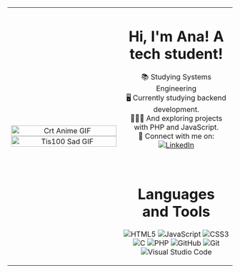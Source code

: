 <table style="width: 100%; border: none;">
  <tr>
    <td style="text-align: center; width: 50%;">
      <img src="https://media1.tenor.com/m/oRpvVCFlpNMAAAAC/crt-anime.gif" alt="Crt Anime GIF" style="width: 100%; max-width: 400px; height: auto;">
      <img src="https://media1.tenor.com/m/BJ-9w-MUVCMAAAAC/tis100-sad.gif" alt="Tis100 Sad GIF" style="width: 100%; max-width: 400px; height: auto;">
    </td>
   <td style="width: 50%; text-align: left; vertical-align: top; padding-top: 0;">
      <strong><h1 align="center">Hi, I'm Ana! A tech student!</h1></strong>
      <p align="center">
          📚 Studying Systems Engineering<br/>
          🖥️ Currently studying backend development.<br/>
          👩🏽‍💻 And exploring projects with PHP and JavaScript.<br/>
          🔗 Connect with me on:<br/>
          <a href="https://www.linkedin.com/in/ana-luiza-goncalves-leopoldino-marques/">
            <img src="https://img.shields.io/badge/LinkedIn-0077B5?style=for-the-badge&logo=linkedin&logoColor=white" alt="LinkedIn"/>
          </a>
      </p>
      <br/>
      <h1 align="center">Languages and Tools</h1>
      <p align="center">
        <img src="https://img.shields.io/badge/HTML5-E34F26?style=for-the-badge&logo=html5&logoColor=white" alt="HTML5"/>
        <img src="https://img.shields.io/badge/JavaScript-F7DF1E?style=for-the-badge&logo=javascript&logoColor=black" alt="JavaScript"/>
        <img src="https://img.shields.io/badge/CSS3-1572B6?style=for-the-badge&logo=css3&logoColor=white" alt="CSS3"/>
        <img src="https://img.shields.io/badge/C-00599C?style=for-the-badge&logo=c&logoColor=white" alt="C"/>
        <img src="https://img.shields.io/badge/PHP-777BB4?style=for-the-badge&logo=php&logoColor=white" alt="PHP"/>
        <img src="https://img.shields.io/badge/GitHub-100000?style=for-the-badge&logo=github&logoColor=white" alt="GitHub"/>
        <img src="https://img.shields.io/badge/Git-F05032?style=for-the-badge&logo=git&logoColor=white" alt="Git"/>
        <img src="https://img.shields.io/badge/Visual_Studio_Code-0078D4?style=for-the-badge&logo=visual%20studio%20code&logoColor=white" alt="Visual Studio Code"/>
      </p>
    </td>
  </tr>
</table>
